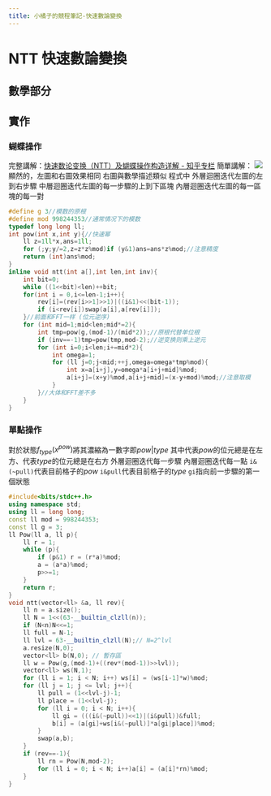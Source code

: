 ```yaml
---
title: 小橘子的競程筆記-快速數論變換
---
```

# NTT 快速數論變換
## 數學部分
## 實作
### 蝴蝶操作
完整講解：[快速数论变换（NTT）及蝴蝶操作构造详解 - 知乎专栏](https://zhuanlan.zhihu.com/p/80297169)
簡單講解：
![](https://pic3.zhimg.com/80/v2-9be3b017e8b5f3a6c27bc2562f51509a_720w.jpg)
顯然的，左圖和右圖效果相同
右圖與數學描述類似
程式中
外層迴圈迭代左圖的左到右步驟
中層迴圈迭代左圖的每一步驟的上到下區塊
內層迴圈迭代左圖的每一區塊的每一對
```cpp
#define g 3//模数的原根
#define mod 998244353//通常情况下的模数
typedef long long ll;
int pow(int x,int y){//快速幂
	ll z=1ll*x,ans=1ll;
	for (;y;y/=2,z=z*z%mod)if (y&1)ans=ans*z%mod;//注意精度
	return (int)ans%mod;
}
inline void ntt(int a[],int len,int inv){
	int bit=0;
	while ((1<<bit)<len)++bit;
	for(int i = 0,i<=len-1;i++){
		rev[i]=(rev[i>>1]>>1)|((i&1)<<(bit-1));
		if (i<rev[i])swap(a[i],a[rev[i]]);
	}//前面和FFT一样 (位元逆序)
	for (int mid=1;mid<len;mid*=2){
		int tmp=pow(g,(mod-1)/(mid*2));//原根代替单位根
		if (inv==-1)tmp=pow(tmp,mod-2);//逆变换则乘上逆元
		for (int i=0;i<len;i+=mid*2){
			int omega=1;
			for (ll j=0;j<mid;++j,omega=omega*tmp%mod){
				int x=a[i+j],y=omega*a[i+j+mid]%mod;
				a[i+j]=(x+y)%mod,a[i+j+mid]=(x-y+mod)%mod;//注意取模
			}
		}//大体和FFT差不多
	}
}
```
### 單點操作
對於狀態$f_{type}(x^{pow})$將其濃縮為一數字即$pow|type$
其中代表$pow$的位元總是在左方、代表$type$的位元總是在右方
外層迴圈迭代每一步驟
內層迴圈迭代每一點
`i&(~pull)`代表目前格子的$pow$
`i&pull`代表目前格子的$type$
`gi`指向前一步驟的第一個狀態
```cpp
#include<bits/stdc++.h>
using namespace std;
using ll = long long;
const ll mod = 998244353;
const ll g = 3;
ll Pow(ll a, ll p){
    ll r = 1;
    while (p){
        if (p&1) r = (r*a)%mod;
        a = (a*a)%mod;
        p>>=1;
    }
    return r;
}
void ntt(vector<ll> &a, ll rev){
    ll n = a.size();
    ll N = 1<<(63-__builtin_clzll(n));
    if (N<n)N<<=1;
    ll full = N-1;
    ll lvl = 63-__builtin_clzll(N);// N=2^lvl
    a.resize(N,0);
    vector<ll> b(N,0); // 暫存區
    ll w = Pow(g,(mod-1)+((rev*(mod-1))>>lvl));
    vector<ll> ws(N,1);
    for (ll i = 1; i < N; i++) ws[i] = (ws[i-1]*w)%mod;
    for (ll j = 1; j <= lvl; j++){
        ll pull = (1<<lvl-j)-1;
        ll place = (1<<lvl-j);
        for (ll i = 0; i < N; i++){
            ll gi = (((i&(~pull))<<1)|(i&pull))&full;
            b[i] = (a[gi]+ws[i&(~pull)]*a[gi|place])%mod;
        }
        swap(a,b);
    }
    if (rev==-1){
        ll rn = Pow(N,mod-2);
        for (ll i = 0; i < N; i++)a[i] = (a[i]*rn)%mod;
    }
}
```